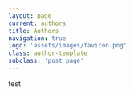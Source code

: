 ```yaml
---
layout: page
current: authors
title: Authors
navigation: true
logo: 'assets/images/favicon.png'
class: author-template
subclass: 'post page'
---
```

test